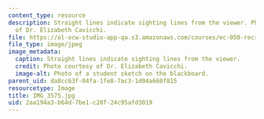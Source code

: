 ```yaml
---
content_type: resource
description: Straight lines indicate sighting lines from the viewer. Photo courtesy
  of Dr. Elizabeth Cavicchi.
file: https://ol-ocw-studio-app-qa.s3.amazonaws.com/courses/ec-050-recreate-experiments-from-history-inform-the-future-from-the-past-galileo-january-iap-2010/2aa194a3b64d7be1c20f24c95afd3019_IMG_3575.jpg
file_type: image/jpeg
image_metadata:
  caption: Straight lines indicate sighting lines from the viewer.
  credit: Photo courtesy of Dr. Elizabeth Cavicchi.
  image-alt: Photo of a student sketch on the blackboard.
parent_uid: da8cc63f-04fa-1fe8-7ac3-1d94a668f815
resourcetype: Image
title: IMG_3575.jpg
uid: 2aa194a3-b64d-7be1-c20f-24c95afd3019
---
```


